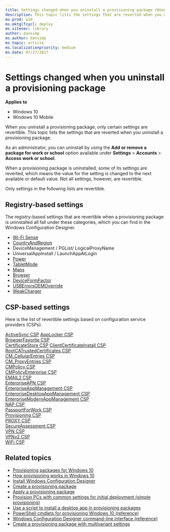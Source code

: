 ```yaml
---
title: Settings changed when you uninstall a provisioning package (Windows 10)
description: This topic lists the settings that are reverted when you uninstall a provisioning package.
ms.prod: w10
ms.mktglfcycl: deploy
ms.sitesec: library
author: dansimp
ms.author: dansimp
ms.topic: article
ms.localizationpriority: medium
ms.date: 07/27/2017
---
```


# Settings changed when you uninstall a provisioning package


**Applies to**

-   Windows 10
-   Windows 10 Mobile

When you uninstall a provisioning package, only certain settings are revertible. This topic lists the settings that are reverted when you uninstall a provisioning package.


As an administrator, you can uninstall by using the **Add or remove a package for work or school** option available under **Settings** > **Accounts** > **Access work or school**.

When a provisioning package is uninstalled, some of its settings are reverted, which means the value for the setting is changed to the next available or default value. Not all settings, however, are revertible. 

Only settings in the following lists are revertible. 

## Registry-based settings

The registry-based settings that are revertible when a provisioning package is uninstalled all fall under these categories, which you can find in the  Windows Configuration Designer. 


- [Wi-Fi Sense](https://msdn.microsoft.com/library/windows/hardware/mt219706.aspx)
- [CountryAndRegion](https://msdn.microsoft.com/library/windows/hardware/mt219726.aspx)
- DeviceManagement / PGList/ LogicalProxyName
- UniversalAppInstall / LaunchAppAtLogin
- [Power](https://msdn.microsoft.com/library/windows/hardware/dn953704.aspx)
- [TabletMode](https://msdn.microsoft.com/library/windows/hardware/mt297550.aspx) 
- [Maps](https://msdn.microsoft.com/library/windows/hardware/mt131464.aspx) 
- [Browser](https://msdn.microsoft.com/library/windows/hardware/mt573151.aspx)
- [DeviceFormFactor](https://msdn.microsoft.com/library/windows/hardware/mt243449.aspx) 
- [USBErrorsOEMOverride](https://msdn.microsoft.com/library/windows/hardware/mt769908.aspx) 
- [WeakCharger](https://msdn.microsoft.com/library/windows/hardware/mt346401.aspx) 



## CSP-based settings

Here is the list of revertible settings based on configuration service providers (CSPs). 

[ActiveSync CSP](https://msdn.microsoft.com/library/windows/hardware/dn920017.aspx) 
[AppLocker CSP](https://msdn.microsoft.com/library/windows/hardware/dn920019.aspx)  
[BrowserFavorite CSP](https://msdn.microsoft.com/library/windows/hardware/dn914758.aspx)   
[CertificateStore CSP](https://msdn.microsoft.com/library/windows/hardware/dn920021.aspx) 
[ClientCertificateInstall CSP](https://msdn.microsoft.com/library/windows/hardware/dn920023.aspx)   
[RootCATrustedCertificates CSP](https://msdn.microsoft.com/library/windows/hardware/dn904970.aspx)   
[CM_CellularEntries CSP](https://msdn.microsoft.com/library/windows/hardware/dn914761.aspx)   
[CM_ProxyEntries CSP](https://msdn.microsoft.com/library/windows/hardware/dn914762.aspx)   
[CMPolicy CSP](https://msdn.microsoft.com/library/windows/hardware/dn914760.aspx)   
[CMPolicyEnterprise CSP](https://msdn.microsoft.com/library/windows/hardware/mt706463.aspx)   
[EMAIL2 CSP](https://msdn.microsoft.com/library/windows/hardware/dn904953.aspx)   
[EnterpriseAPN CSP](https://msdn.microsoft.com/library/windows/hardware/dn958617.aspx)   
[EnterpriseAppManagement CSP](https://msdn.microsoft.com/library/windows/hardware/dn904955.aspx)   
[EnterpriseDesktopAppManagement CSP](https://msdn.microsoft.com/library/windows/hardware/dn958620.aspx)   
[EnterpriseModernAppManagement CSP](https://msdn.microsoft.com/library/windows/hardware/dn904956.aspx)   
[NAP CSP](https://msdn.microsoft.com/library/windows/hardware/dn914767.aspx)   
[PassportForWork CSP](https://msdn.microsoft.com/library/windows/hardware/dn987099.aspx)   
[Provisioning CSP](https://msdn.microsoft.com/library/windows/hardware/mt203665.aspx)   
[PROXY CSP](https://msdn.microsoft.com/library/windows/hardware/dn914770.aspx)   
[SecureAssessment CSP](https://msdn.microsoft.com/library/windows/hardware/mt718628.aspx)   
[VPN CSP](https://msdn.microsoft.com/library/windows/hardware/dn904978.aspx)   
[VPNv2 CSP](https://msdn.microsoft.com/library/windows/hardware/dn914776.aspx)   
[WiFi CSP](https://msdn.microsoft.com/library/windows/hardware/dn904981.aspx)   



## Related topics

- [Provisioning packages for Windows 10](provisioning-packages.md)
- [How provisioning works in Windows 10](provisioning-how-it-works.md)
- [Install Windows Configuration Designer](provisioning-install-icd.md)
- [Create a provisioning package](provisioning-create-package.md)
- [Apply a provisioning package](provisioning-apply-package.md)
- [Provision PCs with common settings for initial deployment (simple provisioning)](provision-pcs-for-initial-deployment.md)
- [Use a script to install a desktop app in provisioning packages](provisioning-script-to-install-app.md)
- [PowerShell cmdlets for provisioning Windows 10 (reference)](provisioning-powershell.md)
- [Windows Configuration Designer command-line interface (reference)](provisioning-command-line.md)
- [Create a provisioning package with multivariant settings](provisioning-multivariant.md)

 

 






